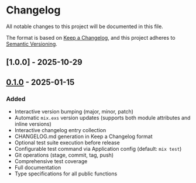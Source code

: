 # Changelog

All notable changes to this project will be documented in this file.

The format is based on [Keep a Changelog](https://keepachangelog.com/en/1.0.0/),
and this project adheres to [Semantic Versioning](https://semver.org/spec/v2.0.0.html).

## [1.0.0] - 2025-10-29




## [0.1.0] - 2025-01-15

### Added

- Interactive version bumping (major, minor, patch)
- Automatic `mix.exs` version updates (supports both module attributes and inline versions)
- Interactive changelog entry collection
- CHANGELOG.md generation in Keep a Changelog format
- Optional test suite execution before release
- Configurable test command via Application config (default: `mix test`)
- Git operations (stage, commit, tag, push)
- Comprehensive test coverage
- Full documentation
- Type specifications for all public functions

[0.1.0]: https://github.com/dylanblakemore/versionise/releases/tag/v0.1.0

